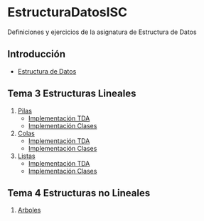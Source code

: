 # EstructuraDatosISC
Definiciones y ejercicios de la asignatura de Estructura de Datos
## Introducción 
- [Estructura de Datos](https://github.com/LuisOmarFlores6627/EstructuraDatosISC/blob/main/Definicion%20%20EstructuraDatos) 

## Tema 3 Estructuras Lineales
1. [Pilas](https://github.com/LuisOmarFlores6627/EstructuraDatosISC/blob/main/Pila/Pila.txt)
   - [Implementación TDA](https://github.com/LuisOmarFlores6627/EstructuraDatosISC/blob/main/Pila/Implementación%20TDA) 
   - [Implementación Clases](https://github.com/LuisOmarFlores6627/EstructuraDatosISC/blob/main/Pila/Implementaci%C3%B3n%20clases) 
2. [Colas](https://github.com/LuisOmarFlores6627/EstructuraDatosISC/blob/main/Colas/Cola.txt)
   - [Implementación TDA](https://github.com/LuisOmarFlores6627/EstructuraDatosISC/blob/main/Colas/Implementaci%C3%B3n%20TDA) 
   - [Implementación Clases](https://github.com/LuisOmarFlores6627/EstructuraDatosISC/blob/main/Colas/Implementaci%C3%B3n%20Clases) 
3. [Listas](https://github.com/LuisOmarFlores6627/EstructuraDatosISC/blob/main/Listas/Listas.txt)
   - [Implementación TDA](https://github.com/LuisOmarFlores6627/EstructuraDatosISC/blob/main/Listas/Implementaci%C3%B3n%20TDA) 
   - [Implementación Clases](https://github.com/LuisOmarFlores6627/EstructuraDatosISC/blob/main/Listas/Implementaci%C3%B3n%20Clases) 
## Tema 4 Estructuras no Lineales
1. [Arboles]()


